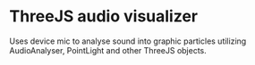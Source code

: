 # ThreeJS audio visualizer
 

Uses device mic to analyse sound into graphic particles utilizing AudioAnalyser, PointLight and other ThreeJS objects.
